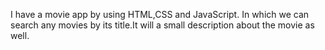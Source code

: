 I have a movie app by using HTML,CSS and JavaScript. In which we can search any movies by its title.It will a small description about the movie as well.
